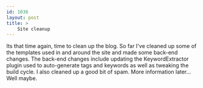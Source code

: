```yaml
---
id: 1036
layout: post
title: >
    Site cleanup
---
```


Its that time again, time to clean up the blog. So far I've cleaned up some of the templates used in and around the site and made some back-end changes. The back-end changes include updating the KeywordExtractor plugin used to auto-generate tags and keywords as well as tweaking the build cycle. I also cleaned up a good bit of spam. More information later... Well maybe.
